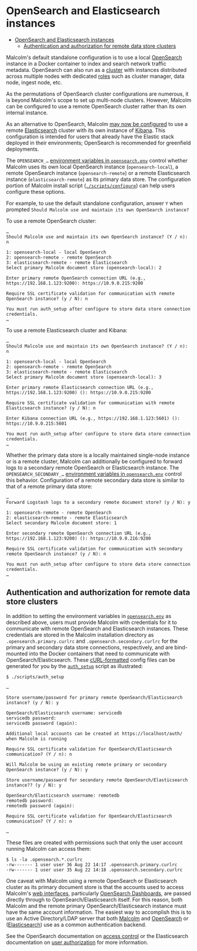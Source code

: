 # <a name="OpenSearchInstance"></a>OpenSearch and Elasticsearch instances

* [OpenSearch and Elasticsearch instances](#OpenSearchInstance)
    - [Authentication and authorization for remote data store clusters](#OpenSearchAuth)

Malcolm's default standalone configuration is to use a local [OpenSearch](https://opensearch.org/) instance in a Docker container to index and search network traffic metadata. OpenSearch can also run as a [cluster](https://opensearch.org/docs/latest/opensearch/cluster/) with instances distributed across multiple nodes with dedicated [roles](https://opensearch.org/docs/latest/opensearch/cluster/#nodes) such as cluster manager, data node, ingest node, etc.

As the permutations of OpenSearch cluster configurations are numerous, it is beyond Malcolm's scope to set up multi-node clusters. However, Malcolm can be configured to use a remote OpenSearch cluster rather than its own internal instance.

As an alternative to OpenSearch, Malcolm [may now be configured](https://github.com/idaholab/Malcolm/issues/258) to use a remote [Elasticsearch](https://www.elastic.co/elasticsearch/) cluster with its own instance of [Kibana](https://www.elastic.co/kibana). This configuration is intended for users that already have the Elastic stack deployed in their environments; OpenSearch is recommended for greenfield deployments.

The `OPENSEARCH_…` [environment variables in `opensearch.env`](malcolm-config.md#MalcolmConfigEnvVars) control whether Malcolm uses its own local OpenSearch instance (`opensearch-local`), a remote OpenSearch instance (`opensearch-remote`) or a remote Elasticsearch instance (`elasticsearch-remote`) as its primary data store. The configuration portion of Malcolm install script ([`./scripts/configure`](malcolm-config.md#ConfigAndTuning)) can help users configure these options.

For example, to use the default standalone configuration, answer `Y` when prompted `Should Malcolm use and maintain its own OpenSearch instance?`

To use a remote OpenSearch cluster:

```
…
Should Malcolm use and maintain its own OpenSearch instance? (Y / n): n

1: opensearch-local - local OpenSearch
2: opensearch-remote - remote OpenSearch
3: elasticsearch-remote - remote Elasticsearch
Select primary Malcolm document store (opensearch-local): 2

Enter primary remote OpenSearch connection URL (e.g., https://192.168.1.123:9200): https://10.9.0.215:9200

Require SSL certificate validation for communication with remote OpenSearch instance? (y / N): n

You must run auth_setup after configure to store data store connection credentials.
…
```

To use a remote Elasticsearch cluster and Kibana:

```
…
Should Malcolm use and maintain its own OpenSearch instance? (Y / n): n

1: opensearch-local - local OpenSearch
2: opensearch-remote - remote OpenSearch
3: elasticsearch-remote - remote Elasticsearch
Select primary Malcolm document store (opensearch-local): 3

Enter primary remote Elasticsearch connection URL (e.g., https://192.168.1.123:9200) (): https://10.9.0.215:9200

Require SSL certificate validation for communication with remote Elasticsearch instance? (y / N): n

Enter Kibana connection URL (e.g., https://192.168.1.123:5601) (): https://10.9.0.215:5601

You must run auth_setup after configure to store data store connection credentials.
…
```

Whether the primary data store is a locally maintained single-node instance or is a remote cluster, Malcolm can additionally be configured to forward logs to a secondary remote OpenSearch or Elasticsearch instance. The `OPENSEARCH_SECONDARY_…` [environment variables in `opensearch.env`](malcolm-config.md#MalcolmConfigEnvVars) control this behavior. Configuration of a remote secondary data store is similar to that of a remote primary data store:


```
…
Forward Logstash logs to a secondary remote document store? (y / N): y

1: opensearch-remote - remote OpenSearch
2: elasticsearch-remote - remote Elasticsearch
Select secondary Malcolm document store: 1

Enter secondary remote OpenSearch connection URL (e.g., https://192.168.1.123:9200) (): https://10.9.0.216:9200

Require SSL certificate validation for communication with secondary remote OpenSearch instance? (y / N): n

You must run auth_setup after configure to store data store connection credentials.
…
```

## <a name="OpenSearchAuth"></a>Authentication and authorization for remote data store clusters

In addition to setting the environment variables in [`opensearch.env`](malcolm-config.md#MalcolmConfigEnvVars) as described above, users must provide Malcolm with credentials for it to communicate with remote OpenSearch and Elasticsearch instances. These credentials are stored in the Malcolm installation directory as `.opensearch.primary.curlrc` and `.opensearch.secondary.curlrc` for the primary and secondary data store connections, respectively, and are bind-mounted into the Docker containers that need to communicate with OpenSearch/Elasticsearch. These [cURL-formatted](https://everything.curl.dev/cmdline/configfile) config files can be generated for you by the [`auth_setup`](authsetup.md#AuthSetup) script as illustrated:

```
$ ./scripts/auth_setup 

…

Store username/password for primary remote OpenSearch/Elasticsearch instance? (y / N): y

OpenSearch/Elasticsearch username: servicedb 
servicedb password:
servicedb password (again):

Additional local accounts can be created at https://localhost/auth/ when Malcolm is running

Require SSL certificate validation for OpenSearch/Elasticsearch communication? (Y / n): n

Will Malcolm be using an existing remote primary or secondary OpenSearch instance? (y / N): y

Store username/password for secondary remote OpenSearch/Elasticsearch instance?? (y / N): y

OpenSearch/Elasticsearch username: remotedb
remotedb password:
remotedb password (again):

Require SSL certificate validation for OpenSearch/Elasticsearch communication? (Y / n): n

…
```

These files are created with permissions such that only the user account running Malcolm can access them:

```
$ ls -la .opensearch.*.curlrc
-rw------- 1 user user 36 Aug 22 14:17 .opensearch.primary.curlrc
-rw------- 1 user user 35 Aug 22 14:18 .opensearch.secondary.curlrc
```

One caveat with Malcolm using a remote OpenSearch or Elasticsearch cluster as its primary document store is that the accounts used to access Malcolm's [web interfaces](quickstart.md#UserInterfaceURLs), particularly [OpenSearch Dashboards](dashboards.md#Dashboards), are passed directly through to OpenSearch/Elasticsearch itself. For this reason, both Malcolm and the remote primary OpenSearch/Elasticsearch instance must have the same account information. The easiest way to accomplish this is to use an Active Directory/LDAP server that both [Malcolm](authsetup.md#AuthLDAP) and [OpenSearch](https://opensearch.org/docs/latest/security-plugin/configuration/ldap/) or ([Elasticsearch](https://www.elastic.co/guide/en/elasticsearch/reference/current/ldap-realm.html)) use as a common authentication backend.

See the OpenSearch documentation on [access control](https://opensearch.org/docs/latest/security-plugin/access-control/index/) or the Elasticsearch documentation on [user authorization](https://www.elastic.co/guide/en/elasticsearch/reference/current/authorization.html) for more information.
